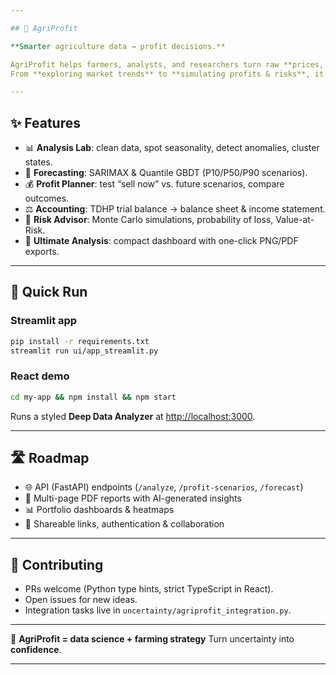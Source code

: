 ```yaml
---

## 🌾 AgriProfit

**Smarter agriculture data → profit decisions.**

AgriProfit helps farmers, analysts, and researchers turn raw **prices, yields, and finance data** into clear insights.
From **exploring market trends** to **simulating profits & risks**, it’s your all-in-one toolkit for data-driven farming.

---
```


## ✨ Features

* 📊 **Analysis Lab**: clean data, spot seasonality, detect anomalies, cluster states.
* 🔮 **Forecasting**: SARIMAX & Quantile GBDT (P10/P50/P90 scenarios).
* 💰 **Profit Planner**: test “sell now” vs. future scenarios, compare outcomes.
* ⚖️ **Accounting**: TDHP trial balance → balance sheet & income statement.
* 🎲 **Risk Advisor**: Monte Carlo simulations, probability of loss, Value-at-Risk.
* 🔬 **Ultimate Analysis**: compact dashboard with one-click PNG/PDF exports.

---

## 🚀 Quick Run

### Streamlit app

```bash
pip install -r requirements.txt
streamlit run ui/app_streamlit.py
```

### React demo

```bash
cd my-app && npm install && npm start
```

Runs a styled **Deep Data Analyzer** at [http://localhost:3000](http://localhost:3000).

---

## 🛣️ Roadmap

* 🌐 API (FastAPI) endpoints (`/analyze`, `/profit-scenarios`, `/forecast`)
* 📑 Multi-page PDF reports with AI-generated insights
* 📊 Portfolio dashboards & heatmaps
* 🔗 Shareable links, authentication & collaboration

---

## 🤝 Contributing

* PRs welcome (Python type hints, strict TypeScript in React).
* Open issues for new ideas.
* Integration tasks live in `uncertainty/agriprofit_integration.py`.

---

🚜 **AgriProfit = data science + farming strategy**
Turn uncertainty into **confidence**.

---
